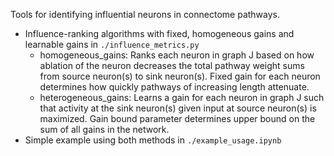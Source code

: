 Tools for identifying influential neurons in connectome pathways. 
* Influence-ranking algorithms with fixed, homogeneous gains and learnable gains in `./influence_metrics.py`
    * homogeneous_gains: Ranks each neuron in graph J based on how ablation of the neuron decreases the total pathway weight sums from source neuron(s) to sink neuron(s). Fixed gain for each neuron determines how quickly pathways of increasing length attenuate. 
    * heterogeneous_gains: Learns a gain for each neuron in graph J such that activity at the sink neuron(s) given input at source neuron(s) is maximized. Gain bound parameter determines upper bound on the sum of all gains in the network.
* Simple example using both methods in `./example_usage.ipynb`



